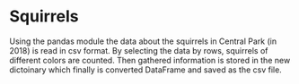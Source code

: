 # Squirrels

Using the pandas module the data about the squirrels in Central Park (in 2018) is read in csv format. By selecting the data by rows, squirrels of different colors are counted. Then gathered information is stored in the new dictoinary which finally is converted DataFrame and saved as the csv file.
